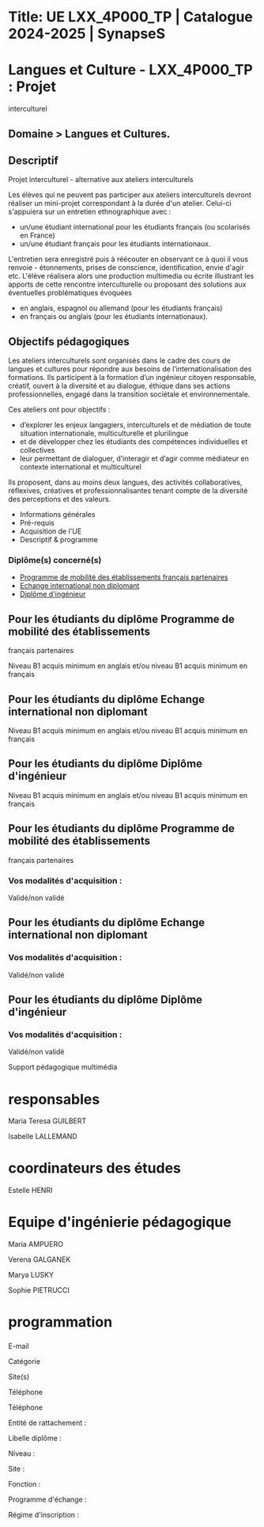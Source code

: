 # Title: UE LXX_4P000_TP | Catalogue 2024-2025 | SynapseS

#  [ ](/catalogue/2024-2025) Langues et Culture \- LXX_4P000_TP : Projet
interculturel

## Domaine > Langues et Cultures.

## Descriptif

Projet interculturel - alternative aux ateliers interculturels

Les élèves qui ne peuvent pas participer aux ateliers interculturels devront
réaliser un mini-projet correspondant à la durée d'un atelier. Celui-ci
s'appuiera sur un entretien ethnographique avec :

  * un/une étudiant international pour les étudiants français (ou scolarisés en France)
  * un/une étudiant français pour les étudiants internationaux.

L'entretien sera enregistré puis à réécouter en observant ce à quoi il vous
renvoie - étonnements, prises de conscience, identification, envie d'agir etc.
L'élève réalisera alors une production multimedia ou écrite illustrant les
apports de cette rencontre interculturelle ou proposant des solutions aux
éventuelles problématiques évoquées

  * en anglais, espagnol ou allemand (pour les étudiants français)
  * en français ou anglais (pour les étudiants internationaux).

## Objectifs pédagogiques

Les ateliers interculturels sont organisés dans le cadre des cours de langues
et cultures pour répondre aux besoins de l’internationalisation des
formations. Ils participent à la formation d’un ingénieur citoyen responsable,
créatif, ouvert à la diversité et au dialogue, éthique dans ses actions
professionnelles, engagé dans la transition sociétale et environnementale.

Ces ateliers ont pour objectifs :

  * d’explorer les enjeux langagiers, interculturels et de médiation de toute situation internationale, multiculturelle et plurilingue
  * et de développer chez les étudiants des compétences individuelles et collectives
  * leur permettant de dialoguer, d’interagir et d’agir comme médiateur en contexte international et multiculturel

Ils proposent, dans au moins deux langues, des activités collaboratives,
réflexives, créatives et professionnalisantes tenant compte de la diversité
des perceptions et des valeurs.

  * Informations générales
  * Pré-requis
  * Acquisition de l'UE
  * Descriptif & programme

### Diplôme(s) concerné(s)

  * [Programme de mobilité des établissements français partenaires](/catalogue/2024-2025/diplome/2063/PEF-programme-de-mobilite-des-etablissements-francais-partenaires)
  * [Echange international non diplomant](/catalogue/2024-2025/diplome/1/PEI-echange-international-non-diplomant)
  * [Diplôme d'ingénieur](/catalogue/2024-2025/diplome/4/ING-diplome-d-ingenieur)

## Pour les étudiants du diplôme Programme de mobilité des établissements
français partenaires

Niveau B1 acquis minimum en anglais et/ou niveau B1 acquis minimum en français

## Pour les étudiants du diplôme Echange international non diplomant

Niveau B1 acquis minimum en anglais et/ou niveau B1 acquis minimum en français

## Pour les étudiants du diplôme Diplôme d'ingénieur

Niveau B1 acquis minimum en anglais et/ou niveau B1 acquis minimum en français

## Pour les étudiants du diplôme Programme de mobilité des établissements
français partenaires

### Vos modalités d'acquisition :

Validé/non validé

## Pour les étudiants du diplôme Echange international non diplomant

### Vos modalités d'acquisition :

Validé/non validé

## Pour les étudiants du diplôme Diplôme d'ingénieur

### Vos modalités d'acquisition :

Validé/non validé

Support pédagogique multimédia

# responsables

Maria Teresa GUILBERT

Isabelle LALLEMAND

# coordinateurs des études

Estelle HENRI

# Equipe d'ingénierie pédagogique

Maria AMPUERO

Verena GALGANEK

Marya LUSKY

Sophie PIETRUCCI

# programmation

###

E-mail

Catégorie

Site(s)

Téléphone

Téléphone

Entité de rattachement :

Libelle diplôme :

Niveau :

Site :

Fonction :

Programme d'échange :

Régime d'inscription :

